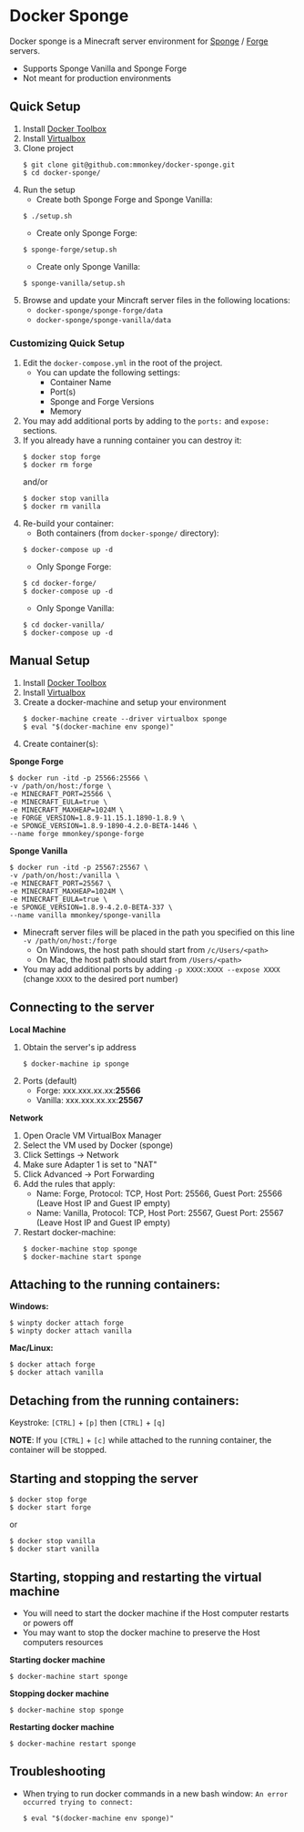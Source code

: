 # Docker Sponge

Docker sponge is a Minecraft server environment for [Sponge](https://www.spongepowered.org/) / [Forge](http://files.minecraftforge.net/) servers.

* Supports Sponge Vanilla and Sponge Forge
* Not meant for production environments

## Quick Setup

1. Install [Docker Toolbox](https://www.docker.com/products/docker-toolbox)
2. Install [Virtualbox](https://www.virtualbox.org/wiki/Downloads)
3. Clone project  
    ```  
    $ git clone git@github.com:mmonkey/docker-sponge.git  
    $ cd docker-sponge/
    ```  
4. Run the setup
    * Create both Sponge Forge and Sponge Vanilla:  
    ```
    $ ./setup.sh
    ```
    * Create only Sponge Forge:  
    ```
    $ sponge-forge/setup.sh
    ```
    * Create only Sponge Vanilla:  
    ```
    $ sponge-vanilla/setup.sh
    ```
5. Browse and update your Mincraft server files in the following locations:
    * `docker-sponge/sponge-forge/data`
    * `docker-sponge/sponge-vanilla/data`
    
### Customizing Quick Setup

1. Edit the `docker-compose.yml` in the root of the project.
    * You can update the following settings:
        * Container Name
        * Port(s)
        * Sponge and Forge Versions
        * Memory
2. You may add additional ports by adding to the `ports:` and `expose:` sections.
3. If you already have a running container you can destroy it:  
    ```  
    $ docker stop forge  
    $ docker rm forge
    ```  
    and/or  
    ```  
    $ docker stop vanilla  
    $ docker rm vanilla
    ```
4. Re-build your container:  
    * Both containers (from `docker-sponge/` directory):  
    ```
    $ docker-compose up -d
    ```
    * Only Sponge Forge:  
    ```
    $ cd docker-forge/  
    $ docker-compose up -d
    ```
    * Only Sponge Vanilla:  
    ```
    $ cd docker-vanilla/  
    $ docker-compose up -d
    ```

## Manual Setup

1. Install [Docker Toolbox](https://www.docker.com/products/docker-toolbox)
2. Install [Virtualbox](https://www.virtualbox.org/wiki/Downloads)
3. Create a docker-machine and setup your environment  
    ```  
    $ docker-machine create --driver virtualbox sponge  
    $ eval "$(docker-machine env sponge)"
    ```
4. Create container(s):
    
**Sponge Forge**
```
$ docker run -itd -p 25566:25566 \
-v /path/on/host:/forge \
-e MINECRAFT_PORT=25566 \
-e MINECRAFT_EULA=true \
-e MINECRAFT_MAXHEAP=1024M \
-e FORGE_VERSION=1.8.9-11.15.1.1890-1.8.9 \
-e SPONGE_VERSION=1.8.9-1890-4.2.0-BETA-1446 \
--name forge mmonkey/sponge-forge
```

**Sponge Vanilla**
```
$ docker run -itd -p 25567:25567 \
-v /path/on/host:/vanilla \
-e MINECRAFT_PORT=25567 \
-e MINECRAFT_MAXHEAP=1024M \
-e MINECRAFT_EULA=true \
-e SPONGE_VERSION=1.8.9-4.2.0-BETA-337 \
--name vanilla mmonkey/sponge-vanilla
```

* Minecraft server files will be placed in the path you specified on this line `-v /path/on/host:/forge`
    * On Windows, the host path should start from `/c/Users/<path>`
    * On Mac, the host path should start from `/Users/<path>`
* You may add additional ports by adding `-p XXXX:XXXX --expose XXXX` (change `XXXX` to the desired port number)

## Connecting to the server

**Local Machine**

1. Obtain the server's ip address  
    ```
    $ docker-machine ip sponge
    ```
2. Ports (default)
    * Forge: xxx.xxx.xx.xx:**25566**
    * Vanilla: xxx.xxx.xx.xx:**25567**
    
**Network**

1. Open Oracle VM VirtualBox Manager
2. Select the VM used by Docker (sponge)
3. Click Settings -> Network
4. Make sure Adapter 1 is set to "NAT"
5. Click Advanced -> Port Forwarding
6. Add the rules that apply:
    * Name: Forge, Protocol: TCP, Host Port: 25566, Guest Port: 25566 (Leave Host IP and Guest IP empty)
    * Name: Vanilla, Protocol: TCP, Host Port: 25567, Guest Port: 25567 (Leave Host IP and Guest IP empty)
7. Restart docker-machine:  
    ```  
    $ docker-machine stop sponge  
    $ docker-machine start sponge
    ```

## Attaching to the running containers:

**Windows:**  
```  
$ winpty docker attach forge  
$ winpty docker attach vanilla
```
**Mac/Linux:**   
```  
$ docker attach forge  
$ docker attach vanilla
```

## Detaching from the running containers:

Keystroke: `[CTRL]` + `[p]` then `[CTRL]` + `[q]`

**NOTE**: If you `[CTRL]` + `[c]` while attached to the running container, the container will be stopped.

## Starting and stopping the server

```  
$ docker stop forge  
$ docker start forge
```  
or  
```  
$ docker stop vanilla  
$ docker start vanilla
```

## Starting, stopping and restarting the virtual machine

* You will need to start the docker machine if the Host computer restarts or powers off
* You may want to stop the docker machine to preserve the Host computers resources

**Starting docker machine**  
```
$ docker-machine start sponge
```

**Stopping docker machine**  
```
$ docker-machine stop sponge
```

**Restarting docker machine**  
```
$ docker-machine restart sponge
```

## Troubleshooting

* When trying to run docker commands in a new bash window: `An error occurred trying to connect:`  
    ```
    $ eval "$(docker-machine env sponge)"
    ```